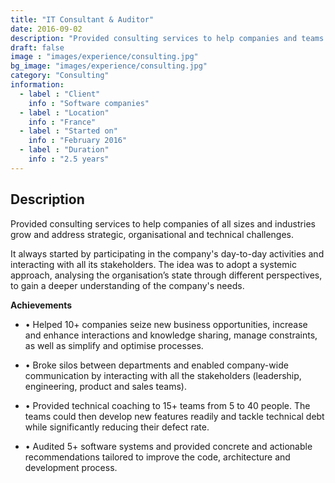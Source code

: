 ```yaml
---
title: "IT Consultant & Auditor"
date: 2016-09-02
description: "Provided consulting services to help companies and teams grow"
draft: false
image : "images/experience/consulting.jpg"
bg_image: "images/experience/consulting.jpg"
category: "Consulting"
information:
  - label : "Client"
    info : "Software companies"
  - label : "Location"
    info : "France"
  - label : "Started on"
    info : "February 2016"
  - label : "Duration"
    info : "2.5 years"
---
```


## Description

Provided consulting services to help companies of all sizes and industries grow and address strategic, organisational and technical challenges.

It always started by participating in the company's day-to-day activities and interacting with all its stakeholders. The idea was to adopt a systemic approach, analysing the organisation’s state through different perspectives, to gain a deeper understanding of the company's needs.

**Achievements**
- • Helped 10+ companies seize new business opportunities, increase and enhance interactions and knowledge sharing, manage constraints, as well as simplify and optimise processes.

- • Broke silos between departments and enabled company-wide communication by interacting with all the stakeholders (leadership, engineering, product and sales teams).
- • Provided technical coaching to 15+ teams from 5 to 40 people. The teams could then develop new features readily and tackle technical debt while significantly reducing their defect rate.
- • Audited 5+ software systems and provided concrete and actionable recommendations tailored to improve the code, architecture and development process.
